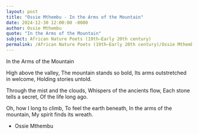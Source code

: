 ```yaml
---
layout: post
title: "Ossie Mthembu - In the Arms of the Mountain"
date: 2024-12-30 12:00:00 -0000
author: Ossie Mthembu
quote: "In the Arms of the Mountain"
subject: African Nature Poets (19th–Early 20th century)
permalink: /African Nature Poets (19th–Early 20th century)/Ossie Mthembu/Ossie Mthembu - In the Arms of the Mountain
---
```


In the Arms of the Mountain

High above the valley,
The mountain stands so bold,
Its arms outstretched in welcome,
Holding stories untold.

Through the mist and the clouds,
Whispers of the ancients flow,
Each stone tells a secret,
Of the life long ago.

Oh, how I long to climb,
To feel the earth beneath,
In the arms of the mountain,
My spirit finds its wreath.

- Ossie Mthembu
